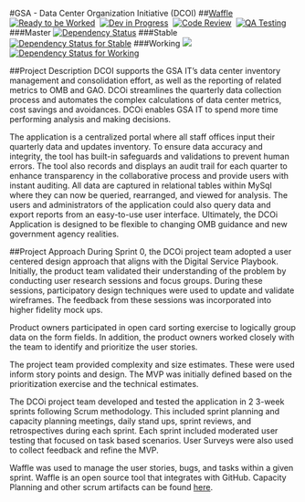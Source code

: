#GSA - Data Center Organization Initiative (DCOI)
##<a href="https://waffle.io/Ventera-Corporation/gsa-dcoi">Waffle</a>
[![Ready to be Worked](https://badge.waffle.io/Ventera-Corporation/gsa-dcoi.png?label=ready&title=Ready)](https://waffle.io/Ventera-Corporation/gsa-dcoi)&nbsp;
[![Dev in Progress](https://badge.waffle.io/Ventera-Corporation/gsa-dcoi.png?label=In%20Progress&title=In%20Progress)](https://waffle.io/Ventera-Corporation/gsa-dcoi)&nbsp;
[![Code Review](https://badge.waffle.io/Ventera-Corporation/gsa-dcoi.png?label=Code%20Review&title=Code%20Review)](https://waffle.io/Ventera-Corporation/gsa-dcoi)&nbsp;
[![QA Testing](https://badge.waffle.io/Ventera-Corporation/gsa-dcoi.png?label=qa&title=QA)](https://waffle.io/Ventera-Corporation/gsa-dcoi)&nbsp;
###Master
<a href='https://www.versioneye.com/user/projects/58332761e7cea00045b89071'>
<img src='https://www.versioneye.com/user/projects/58332761e7cea00045b89071/badge.svg?style=flat-square' alt="Dependency Status"/></a>
###Stable
<a href='https://www.versioneye.com/user/projects/5833276fe7cea00029198b96'>
<img src='https://www.versioneye.com/user/projects/5833276fe7cea00029198b96/badge.svg?style=flat-square' alt="Dependency Status for Stable"/></a>
###Working
<a href="http://codeclimate.com/github/Ventera-Corporation/gsa-dcoi"><img src="http://codeclimate.com/github/Ventera-Corporation/gsa-dcoi/badges/gpa.svg" /></a>&nbsp;
<a href='https://www.versioneye.com/user/projects/583327d2e7cea00039353adc'>
<img src='https://www.versioneye.com/user/projects/583327d2e7cea00039353adc/badge.svg?style=flat-square' alt="Dependency Status for Working"/></a>

##Project Description
DCOI supports the GSA IT’s data center inventory management and consolidation effort, as well as the reporting of related metrics to OMB and GAO. DCOi streamlines the quarterly data collection process and automates the complex calculations of data center metrics, cost savings and avoidances. DCOi enables GSA IT to spend more time performing analysis and making decisions. 

The application is a centralized portal where all staff offices input their quarterly data and updates inventory. To ensure data accuracy and integrity, the tool has built-in safeguards and validations to prevent human errors. The tool also records and displays an audit trail for each quarter to enhance transparency in the collaborative process and provide users with instant auditing. All data are captured in relational tables within MySql where they can now be queried, rearranged, and viewed for analysis. The users and administrators of the application could also query data and export reports from an easy-to-use user interface. Ultimately, the DCOi Application is designed to be flexible to changing OMB guidance and new government agency realities.

##Project Approach
During Sprint 0, the DCOi project team adopted a user centered design approach that aligns with the Digital Service Playbook.  Initially, the product team validated their understanding of the problem by conducting user research sessions and focus groups.  During these sessions, participatory design techniques were used to update and validate wireframes. The feedback from these sessions was incorporated into higher fidelity mock ups.  

Product owners participated in open card sorting exercise to logically group data on the form fields. In addition, the product owners worked closely with the team to identify and prioritize the user stories.  

The project team provided complexity and size estimates. These were used inform story points and design. The MVP was initially defined based on the prioritization exercise and the technical estimates. 

The DCOi project team developed and tested the application in 2 3-week sprints following Scrum methodology. This included sprint planning and capacity planning meetings, daily stand ups, sprint reviews, and retrospectives during each sprint. Each sprint included moderated user testing that focused on task based scenarios.  User Surveys were also used to collect feedback and refine the MVP.

Waffle was used to manage the user stories, bugs, and tasks within a given sprint.  Waffle is an open source tool that integrates with GitHub. Capacity Planning and other scrum artifacts can be found [ ](https://waffle.io/Ventera-Corporation/gsa-dcoi)[here](https://waffle.io/Ventera-Corporation/gsa-dcoi).
